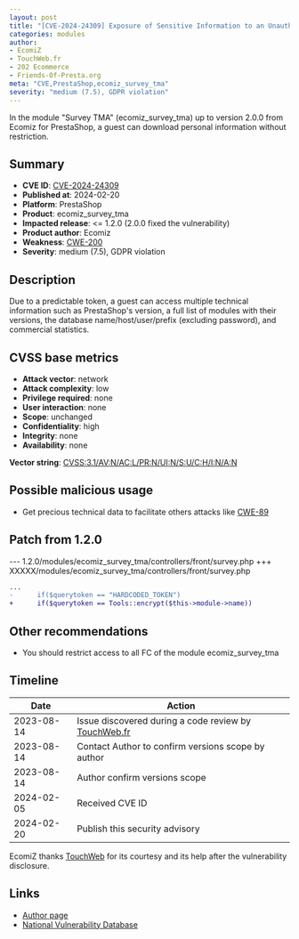 ```yaml
---
layout: post
title: "[CVE-2024-24309] Exposure of Sensitive Information to an Unauthorized Actor in Ecomiz - Survey TMA module for PrestaShop"
categories: modules
author:
- EcomiZ
- TouchWeb.fr
- 202 Ecommerce
- Friends-Of-Presta.org
meta: "CVE,PrestaShop,ecomiz_survey_tma"
severity: "medium (7.5), GDPR violation"
---
```


In the module "Survey TMA" (ecomiz_survey_tma) up to version 2.0.0 from Ecomiz for PrestaShop, a guest can download personal information without restriction.

## Summary

* **CVE ID**: [CVE-2024-24309](https://cve.mitre.org/cgi-bin/cvename.cgi?name=CVE-2024-24309)
* **Published at**: 2024-02-20
* **Platform**: PrestaShop
* **Product**: ecomiz_survey_tma
* **Impacted release**: <= 1.2.0 (2.0.0 fixed the vulnerability)
* **Product author**: Ecomiz
* **Weakness**: [CWE-200](https://cwe.mitre.org/data/definitions/200.html)
* **Severity**: medium (7.5), GDPR violation

## Description

Due to a predictable token, a guest can access multiple technical information such as PrestaShop's version, a full list of modules with their versions, the database name/host/user/prefix (excluding password), and commercial statistics.


## CVSS base metrics

* **Attack vector**: network
* **Attack complexity**: low
* **Privilege required**: none
* **User interaction**: none
* **Scope**: unchanged
* **Confidentiality**: high
* **Integrity**: none
* **Availability**: none

**Vector string**: [CVSS:3.1/AV:N/AC:L/PR:N/UI:N/S:U/C:H/I:N/A:N](https://nvd.nist.gov/vuln-metrics/cvss/v3-calculator?vector=AV:N/AC:L/PR:N/UI:N/S:U/C:H/I:N/A:N)

## Possible malicious usage

* Get precious technical data to facilitate others attacks like [CWE-89](https://cwe.mitre.org/data/definitions/89.html)


## Patch from 1.2.0

--- 1.2.0/modules/ecomiz_survey_tma/controllers/front/survey.php
+++ XXXXX/modules/ecomiz_survey_tma/controllers/front/survey.php
```diff
...
-      if($querytoken == "HARDCODED_TOKEN")
+      if($querytoken == Tools::encrypt($this->module->name))
```

## Other recommendations

* You should restrict access to all FC of the module ecomiz_survey_tma

## Timeline

| Date | Action |
|--|--|
| 2023-08-14 | Issue discovered during a code review by [TouchWeb.fr](https://www.touchweb.fr) |
| 2023-08-14 | Contact Author to confirm versions scope by author |
| 2023-08-14 | Author confirm versions scope |
| 2024-02-05 | Received CVE ID |
| 2024-02-20 | Publish this security advisory |

EcomiZ thanks [TouchWeb](https://www.touchweb.fr) for its courtesy and its help after the vulnerability disclosure.

## Links

* [Author page](https://www.ecomiz.com/)
* [National Vulnerability Database](https://nvd.nist.gov/vuln/detail/CVE-2024-24309)
